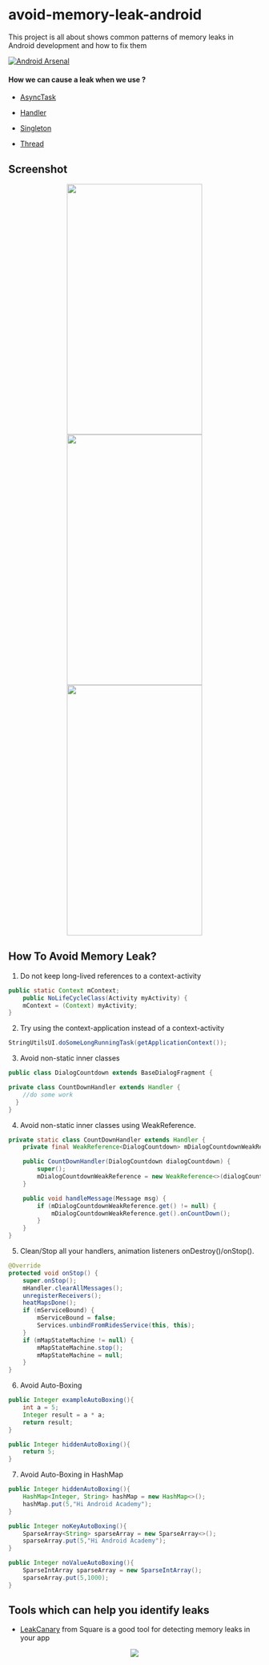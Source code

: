 # avoid-memory-leak-android

This project is all about shows common patterns of memory leaks in Android development and how to fix them

 [![Android Arsenal]( https://img.shields.io/badge/Android%20Arsenal-avoid--memory--leak--android-green.svg?style=flat )]( https://android-arsenal.com/details/1/6887 )
 
 #### How we can cause a leak when we use ?

* [AsyncTask](https://github.com/AliAsadi/avoid-memory-leak-android/tree/master/app/src/main/java/aliasadi/memoryleak/asynctask)

* [Handler](https://github.com/AliAsadi/avoid-memory-leak-android/tree/master/app/src/main/java/aliasadi/memoryleak/handler)

* [Singleton](https://github.com/AliAsadi/avoid-memory-leak-android/tree/master/app/src/main/java/aliasadi/memoryleak/singleton)

* [Thread](https://github.com/AliAsadi/avoid-memory-leak-android/tree/master/app/src/main/java/aliasadi/memoryleak/thread)


 ## Screenshot
<p align="center">
<img src="https://i.imgur.com/M1XGg1e.png" height="500" width="270">
<img src="https://i.imgur.com/2b31zYY.png" height="500" width="270">
<img src="https://i.imgur.com/icylNzW.png" height="500" width="270">
</p>


## How To Avoid Memory Leak?

1. Do not keep long-lived references to a context-activity

```Java
public static Context mContext;
	public NoLifeCycleClass(Activity myActivity) {
	mContext = (Context) myActivity;
}
```


2. Try using the context-application instead of a context-activity

```Java
StringUtilsUI.doSomeLongRunningTask(getApplicationContext());
```

3. Avoid non-static inner classes

```Java
public class DialogCountdown extends BaseDialogFragment {

private class CountDownHandler extends Handler {
	//do some work
  }
}
```

4. Avoid non-static inner classes using WeakReference.

```Java
private static class CountDownHandler extends Handler {
    private final WeakReference<DialogCountdown> mDialogCountdownWeakReference;

    public CountDownHandler(DialogCountdown dialogCountdown) {
        super();
        mDialogCountdownWeakReference = new WeakReference<>(dialogCountdown);
    }

    public void handleMessage(Message msg) {
        if (mDialogCountdownWeakReference.get() != null) {
            mDialogCountdownWeakReference.get().onCountDown();
        }
    }
}
```

5. Clean/Stop all your handlers, animation listeners onDestroy()/onStop().

```Java
@Override
protected void onStop() {
    super.onStop();
    mHandler.clearAllMessages();
    unregisterReceivers();
    heatMapsDone();
    if (mServiceBound) {
        mServiceBound = false;
        Services.unbindFromRidesService(this, this);
    }
    if (mMapStateMachine != null) {
        mMapStateMachine.stop();
        mMapStateMachine = null;
    }
}
```

6. Avoid Auto-Boxing

```Java
public Integer exampleAutoBoxing(){
	int a = 5;
	Integer result = a * a;
	return result;
}
```

```Java
public Integer hiddenAutoBoxing(){
	return 5;
}
```

7. Avoid Auto-Boxing in HashMap

```Java
public Integer hiddenAutoBoxing(){
	HashMap<Integer, String> hashMap = new HashMap<>();
	hashMap.put(5,"Hi Android Academy");
}
```

```Java
public Integer noKeyAutoBoxing(){
	SparseArray<String> sparseArray = new SparseArray<>();
	sparseArray.put(5,"Hi Android Academy");
}
```

```Java
public Integer noValueAutoBoxing(){
	SparseIntArray sparseArray = new SparseIntArray();
	sparseArray.put(5,1000);
}
```

##  Tools which can help you identify leaks

* [LeakCanary](https://github.com/square/leakcanary) from Square is a good tool for detecting memory leaks in your app 

<p align="center">
<img src="https://i.imgur.com/dKAqQC5.jpg"/>
</p>

